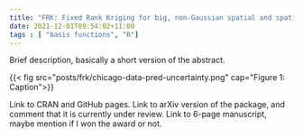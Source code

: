 ```yaml
---
title: "FRK: Fixed Rank Kriging for big, non-Gaussian spatial and spatio-temporal data"
date: 2021-12-01T09:54:02+11:00
tags : [ "basis functions", "R"]
---
```





Brief description, basically a short version of the abstract.

{{< fig src="posts/frk/chicago-data-pred-uncertainty.png" cap="Figure 1: Caption">}}

Link to CRAN and GitHub pages.
Link to arXiv version of the package, and comment that it is currently under review.
Link to 6-page manuscript, maybe mention if I won the award or not.
